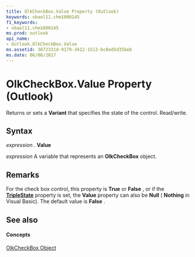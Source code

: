 ```yaml
---
title: OlkCheckBox.Value Property (Outlook)
keywords: vbaol11.chm1000145
f1_keywords:
- vbaol11.chm1000145
ms.prod: outlook
api_name:
- Outlook.OlkCheckBox.Value
ms.assetid: 3872331d-9179-3412-1512-bc8ed5d35beb
ms.date: 06/08/2017
---
```



# OlkCheckBox.Value Property (Outlook)

Returns or sets a **Variant** that specifies the state of the control. Read/write.


## Syntax

 _expression_ . **Value**

 _expression_ A variable that represents an **OlkCheckBox** object.


## Remarks

For the check box control, this property is **True** or **False** , or if the **[TripleState](olkcheckbox-triplestate-property-outlook.md)** property is set, the **Value** property can also be **Null** ( **Nothing** in Visual Basic). The default value is **False** .


## See also


#### Concepts


[OlkCheckBox Object](olkcheckbox-object-outlook.md)

